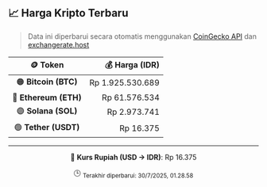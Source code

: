 

<!-- HARGA_KRIPTO -->
## 📈 Harga Kripto Terbaru

> Data ini diperbarui secara otomatis menggunakan [CoinGecko API](https://www.coingecko.com/) dan [exchangerate.host](https://exchangerate.host/)

<div align="center">

| 🪙 Token | 💰 Harga (IDR) |
|:------:|---------------:|
| 🟠 **Bitcoin (BTC)**   | Rp 1.925.530.689 |
| 🔵 **Ethereum (ETH)**  | Rp 61.576.534 |
| 🟣 **Solana (SOL)**    | Rp 2.973.741 |
| 🟢 **Tether (USDT)**   | Rp 16.375 |

---

💱 **Kurs Rupiah (USD → IDR)**: Rp 16.375

🕒 <sub>Terakhir diperbarui: 30/7/2025, 01.28.58</sub>

</div>
<!-- /HARGA_KRIPTO -->